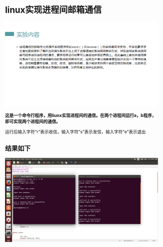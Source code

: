 # linux实现进程间邮箱通信
![](https://github.com/anmui/zzc2018/blob/master/image/QQ%E5%9B%BE%E7%89%8720180901160538.png?raw=true)

**这是一个命令行程序，用liunx实现进程间的通信。在两个进程间运行a，b程序，即可实现两个进程间的通信。**</br>

运行后输入字符“r”表示收信，输入字符“s”表示发信，输入字符“e”表示退出
## 结果如下
![](https://github.com/anmui/zzc2018/blob/master/image/QQ%E5%9B%BE%E7%89%8720180901163023.jpg?raw=true)
